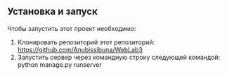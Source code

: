 ## Установка и запуск
Чтобы запустить этот проект необходимо:
1) Клонировать репозиторий этот репозиторий: https://github.com/Anubissibuna/WebLab3
3) Запустить сервер через командную строку следующей командой:  python manage.py runserver
